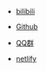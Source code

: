 <!-- _navbar.md -->

* [bilibili](https://bilibili.com/)

* [Github](https://github.com/mhya123/Dreamily-wiki)

* [QQ群](https://qm.qq.com/q/9agYCU10kg)
  
* [netlify](https://www.netlify.com/)
